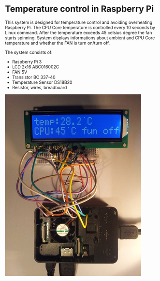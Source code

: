 # Temperature control in Raspberry Pi

This system is designed for temperature control and avoiding overheating Raspberry Pi. 
The CPU Core temperature is controlled every 10 seconds by Linux command. After the temperature exceeds 45 celsius degree the fan starts spinning. System displays informations about ambient and CPU Core temperature and whether the FAN is turn on/turn off.


The system consists of:
- Raspberry Pi 3
- LCD 2x16 ABC016002C
- FAN 5V
- Transistor BC 337-40
- Temperature Sensor DS18B20
- Resistor, wires, breadboard

![picture](raspberry_temp_control.jpg)
